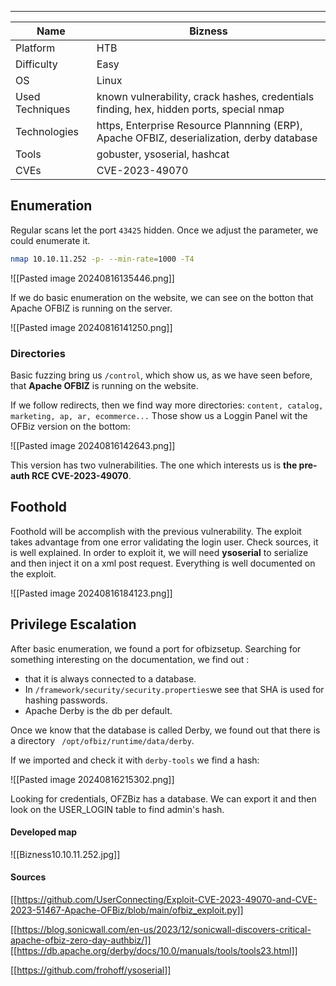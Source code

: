 ****

| Name            | Bizness                                                                                   |
| --------------- | ----------------------------------------------------------------------------------------- |
| Platform        | HTB                                                                                       |
| Difficulty      | Easy                                                                                      |
| OS              | Linux                                                                                     |
| Used Techniques | known vulnerability, crack hashes, credentials finding, hex, hidden ports, special nmap   |
| Technologies    | https, Enterprise Resource Plannning (ERP), Apache OFBIZ, deserialization, derby database |
| Tools           | gobuster,  ysoserial, hashcat                                                             |
| CVEs            | CVE-2023-49070                                                                            |

## Enumeration



Regular scans let the port `43425` hidden. Once we adjust the parameter, we could enumerate it.
```bash
nmap 10.10.11.252 -p- --min-rate=1000 -T4
```


![[Pasted image 20240816135446.png]]

If we do basic enumeration on the website, we can see on the botton that Apache OFBIZ is running on the server.

![[Pasted image 20240816141250.png]]
### Directories

Basic fuzzing bring us `/control`, which show us, as we have seen before, that  **Apache OFBIZ**  is running on the website. 

If we follow redirects, then we find way more directories:
`content, catalog, marketing, ap, ar, ecommerce...`
Those show us a Loggin Panel wit the OFBiz version on the bottom:

![[Pasted image 20240816142643.png]]


This version has two vulnerabilities. The one which interests us is **the pre-auth RCE CVE-2023-49070**.


## Foothold

Foothold will be accomplish with the previous vulnerability. The exploit takes advantage from one error validating the login user.  Check sources, it is well explained. In order to exploit it, we will need **ysoserial** to serialize and then inject it on a xml post request. Everything is well documented on the exploit.

![[Pasted image 20240816184123.png]]  


## Privilege Escalation

After basic enumeration, we found a port for ofbizsetup. Searching for something interesting on the documentation, we find out :
- that it is always connected to a database.
- In `/framework/security/security.properties`we see that SHA is used for hashing passwords.
- Apache Derby is the db per default.

Once we know that the database is called Derby, we found out that there is a directory ` /opt/ofbiz/runtime/data/derby`.

If we imported and check it with `derby-tools` we find a hash:

![[Pasted image 20240816215302.png]]

Looking for credentials, OFZBiz has a database. We can export it and then look on the USER_LOGIN table to find admin's hash.


#### Developed map


![[Bizness10.10.11.252.jpg]]
#### Sources

[[https://github.com/UserConnecting/Exploit-CVE-2023-49070-and-CVE-2023-51467-Apache-OFBiz/blob/main/ofbiz_exploit.py]]

[[https://blog.sonicwall.com/en-us/2023/12/sonicwall-discovers-critical-apache-ofbiz-zero-day-authbiz/]]
[[https://db.apache.org/derby/docs/10.0/manuals/tools/tools23.html]]

[[https://github.com/frohoff/ysoserial]]